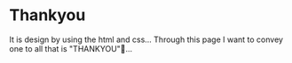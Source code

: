 # Thankyou
 It is design by using the html and css... Through this page I want to convey one to all that is "THANKYOU"🤗...
